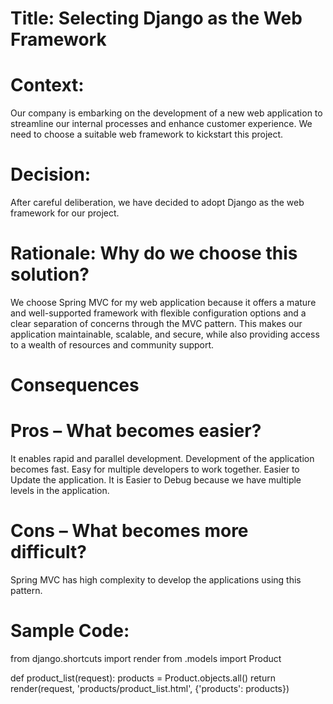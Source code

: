 
# Title: Selecting Django as the Web Framework

# Context:
Our company is embarking on the development of a new web application to streamline our internal processes and enhance customer experience. We need to choose a suitable web framework to kickstart this project.

# Decision:
After careful deliberation, we have decided to adopt Django as the web framework for our project.

# Rationale: Why do we choose this solution?
We choose Spring MVC for my web application because it offers a mature and well-supported framework with flexible configuration options and a clear separation of concerns through the MVC pattern. This makes our application maintainable, scalable, and secure, while also providing access to a wealth of resources and community support.

# Consequences
# Pros – What becomes easier?
It enables rapid and parallel development.
Development of the application becomes fast.
Easy for multiple developers to work together.
Easier to Update the application.
It is Easier to Debug because we have multiple levels in the application.
# Cons – What becomes more difficult?
Spring MVC has high complexity to develop the applications using this pattern.


# Sample Code:

from django.shortcuts import render
from .models import Product

def product_list(request):
    products = Product.objects.all()
    return render(request, 'products/product_list.html', {'products': products}) 

